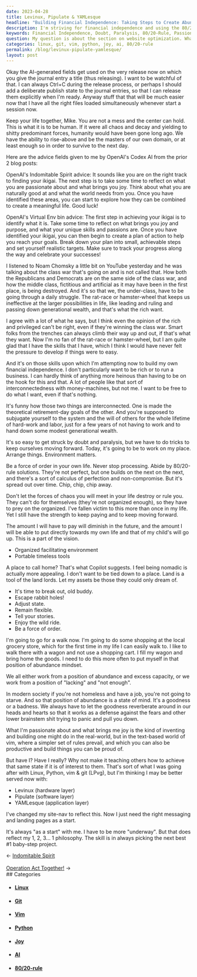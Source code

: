 ```yaml
---
date: 2023-04-28
title: Levinux, Pipulate & YAMLesque
headline: "Building Financial Independence: Taking Steps to Create Abundance and Order."
description: I'm striving for financial independence and using the 80/20-rule and OpenAI's Codex AI to create a plan of action to help me reach my goals. I'm breaking out of my old habits and focusing on inventing and building in the real and text-based world with Linux, Python, vim & git. I'm taking baby-steps to create a life of abundance and order.
keywords: Financial Independence, Doubt, Paralysis, 80/20-Rule, Passion, Joy, Plan of Action, OpenAI, Codex AI, Habits, Abundance, Order, Land Lords, Inventing, Building, Linux, Python, Vim, Git, Baby Steps
question: My question is about the section on website optimization. What are the best practices for optimizing a website to improve its ranking on search engine results pages?
categories: linux, git, vim, python, joy, ai, 80/20-rule
permalink: /blog/levinux-pipulate-yamlesque/
layout: post
---
```



Okay the AI-generated fields get used on the very release now on which you give
the journal entry a title (thus releasing). I want to be watchful of that. I
can always Ctrl+C during the release process, or perhaps I should add a
deliberate publish state to the journal entries, so that I can release them
explicitly when I'm ready. Anyway stuff that that will be much easier now that
I have all the right files loaded simultaneously whenever start a session now.

Keep your life together, Mike. You are not a mess and the center can hold. This
is what it is to be human. If it were all chaos and decay and yielding to
shitty predominant forces, humanity would have been gone long ago. We have the
ability to rise-above and be the masters of our own domain, or at least enough
so in order to survive to the next day.

Here are the advice fields given to me by OpenAI's Codex AI from the prior 2
blog posts:

OpenAI's Indomitable Spirit advice: It sounds like you are on the right track
to finding your ikigai. The next step is to take some time to reflect on what
you are passionate about and what brings you joy. Think about what you are
naturally good at and what the world needs from you. Once you have identified
these areas, you can start to explore how they can be combined to create a
meaningful life. Good luck!

OpenAI's Virtual Env bin advice: The first step in achieving your ikigai is to
identify what it is. Take some time to reflect on what brings you joy and
purpose, and what your unique skills and passions are. Once you have identified
your ikigai, you can then begin to create a plan of action to help you reach
your goals. Break down your plan into small, achievable steps and set yourself
realistic targets. Make sure to track your progress along the way and celebrate
your successes!

I listened to Noam Chomsky a little bit on YouTube yesterday and he was talking
about the class war that's going on and is not called that. How both the
Republicans and Democrats are on the same side of the class war, and how the
middle class, fictitious and artificial as it may have been in the first place,
is being destroyed. And it's so that we, the under-class, have to be going
through a daily struggle. The rat-race or hamster-wheel that keeps us
ineffective at the larger possibilities in life, like leading and ruling and
passing down generational wealth, and that's what the rich want.

I agree with a lot of what he says, but I think even the opinion of the rich
and privileged can't be right, even if they're winning the class war. Smart
folks from the trenches can always climb their way up and out, if that's what
they want. Now I'm no fan of the rat-race or hamster-wheel, but I am quite glad
that I have the skills that I have, which I think I would have never felt the
pressure to develop if things were to easy.

And it's on those skills upon which I'm attempting now to build my own
financial independence. I don't particularly want to be rich or to run a
business. I can hardly think of anything more heinous than having to be on the
hook for this and that. A lot of people like that sort of interconnectedness
with money-machines, but not me. I want to be free to do what I want, even if
that's nothing.

It's funny how those two things are interconnected. One is made the theoretical
retirement-day goals of the other. And you're supposed to subjugate yourself to
the system and the will of others for the whole lifetime of hard-work and
labor, just for a few years of not having to work and to hand down some modest
generational wealth.

It's so easy to get struck by doubt and paralysis, but we have to do tricks to
keep ourselves moving forward. Today, it's going to be to work on my place.
Arrange things. Environment matters.

Be a force of order in your own life. Never stop processing. Abide by
80/20-rule solutions. They're not perfect, but one builds on the next on the
next, and there's a sort of calculus of perfection and non-compromise. But it's
spread out over time. Chip, chip, chip away.

Don't let the forces of chaos you will meet in your life destroy or rule you.
They can't do for themselves (they're not organized enough), so they have to
prey on the organized. I've fallen victim to this more than once in my life.
Yet I still have the strength to keep paying and to keep moving forward.

The amount I will have to pay will diminish in the future, and the amount I
will be able to put directly towards my own life and that of my child's will go
up. This is a part of the vision.

- Organized facilitating environment
- Portable timeless tools

A place to call home? That's what Copilot suggests. I feel being nomadic is
actually more appealing. I don't want to be tied down to a place. Land is a
tool of the land lords. Let my assets be those they could only dream of.

- It's time to break out, old buddy.
- Escape rabbit holes!
- Adjust state.
- Remain flexible.
- Tell your stories.
- Enjoy the wild ride.
- Be a force of order.

I'm going to go for a walk now. I'm going to do some shopping at the local
grocery store, which for the first time in my life I can easily walk to. I like
to walk there with a wagon and not use a shopping cart. I fill my wagon and
bring home the goods. I need to do this more often to put myself in that
position of abundance mindset.

We all either work from a position of abundance and excess capacity, or we work
from a position of "lacking" and "not enough".

In modern society if you're not homeless and have a job, you're not going to
starve. And so that position of abundance is a state of mind. It's a goodness
or a badness. We always have to let the goodness reverberate around in our
heads and hearts so that it works as a defense against the fears and other
lower brainstem shit trying to panic and pull you down.

What I'm passionate about and what brings me joy is the kind of inventing and
building one might do in the real-world, but in the text-based world of vim,
where a simpler set of rules prevail, and which you can also be productive and
build things you can be proud of.

But have I? Have I really? Why not make it teaching others how to achieve that
same state if it is of interest to them. That's sort of what I was going after
with Linux, Python, vim & git (LPvg), but I'm thinking I may be better served
now with:

- Levinux (hardware layer)
- Pipulate (software layer)
- YAMLesque (application layer)

I've changed my site-nav to reflect this. Now I just need the right messaging
and landing pages as a start.

It's always "as a start" with me. I have to be more "underway". But that does
reflect my 1, 2, 3... 1 philosophy. The skill is in always picking the next
best #1 baby-step project.


<div class="arrow-links"><div class="post-nav-prev"><span class="arrow">&larr;&nbsp;</span><a href="/blog/indomitable-spirit/">Indomitable Spirit</a></div> &nbsp; <div class="post-nav-next"><a href="/blog/operation-act-together/">Operation Act Together!</a><span class="arrow">&nbsp;&rarr;</span></div></div>
## Categories

<ul>
<li><h4><a href='/linux/'>Linux</a></h4></li>
<li><h4><a href='/git/'>Git</a></h4></li>
<li><h4><a href='/vim/'>Vim</a></h4></li>
<li><h4><a href='/python/'>Python</a></h4></li>
<li><h4><a href='/joy/'>Joy</a></h4></li>
<li><h4><a href='/ai/'>AI</a></h4></li>
<li><h4><a href='/80-20-rule/'>80/20-rule</a></h4></li></ul>